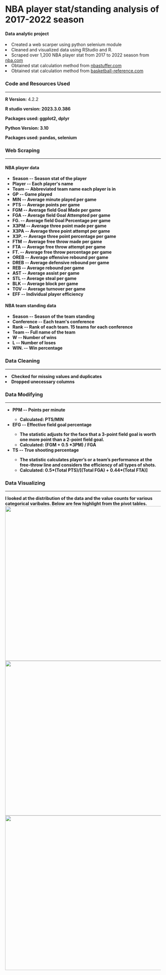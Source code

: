 # NBA player stat/standing analysis of 2017-2022 season 
<h4>Data analytic project</h4>
<li>Created a web scarper using python selenium module</li>
<li>Cleaned and visualized data using RStudio and R.</li>
<li>Scraped over 1,200 NBA player stat from 2017 to 2022 season from <a href="https://nba.com/"> nba.com</a></li>
<li>Obtained stat calculation method from <a href="https://www.nbastuffer.com/"> nbastuffer.com</a></li>
<li>Obtained stat calculation method from <a href="https://www.basketball-reference.com/"> basketball-reference.com</a></li>

<h3><b> Code and Resources Used</b></h3>
<hr>
  <p><b>R Version:</b> 4.2.2</p>
  <p><b>R studio version: 2023.3.0.386</p>
  <p><b> Packages used:</b> ggplot2, dplyr</p>
  <p><b>Python Version:</b> 3.10</p>
  <p><b>Packages used:</b> pandas, selenium</p>

<h3><b> Web Scraping </b></h3>
<hr>
<h4>NBA player data </h4>
<ul>
  <li>Season -- Season stat of the player</li>
  <li>Player -- Each player's name</li>
  <li>Team -- Abbreviated team name each player is in</li>
  <li>GP -- Game played</li>
  <li>MIN -- Average minute played per game</li>
  <li>PTS -- Average points per game</li>
  <li>FGM -- Average field Goal Made per game</li>
  <li>FGA -- Average field Goal Attempted per game</li>
  <li>FG. -- Average field Goal Percentage per game</li>
  <li>X3PM -- Average three point made per game</li>
  <li>X3PA -- Average three point attempt per game</li>
  <li>X3P. -- Average three point percentage per game</li>
  <li>FTM -- Average free throw made per game</li>
  <li>FTA -- Average free throw attempt per game</li>
  <li>FT. -- Average free throw percentage per game</li>
  <li>OREB -- Average offensive rebound per game</li>
  <li>DREB -- Average defensive rebound per game</li>
  <li>REB -- Average rebound per game</li>
  <li>AST -- Average assist per game</li>
  <li>STL -- Average steal per game</li>
  <li>BLK -- Average block per game</li>
  <li>TOV -- Average turnover per game</li>
  <li>EFF -- Individual player efficiency</li>
</ul>
<h4>NBA team standing data </h4>
<ul>
  <li>Season -- Season of the team standing</li>
  <li>Conference -- Each team's conference</li>
  <li>Rank -- Rank of each team. 15 teams for each conference</li>
  <li>Team -- Full name of the team</li>
  <li>W -- Number of wins</li>
  <li>L -- Number of loses</li>
  <li>WIN. -- Win percentage</li>
</ul>

<h3><b> Data Cleaning </b></h3>
<hr>
<li>Checked for missing values and duplicates</li>
<li>Dropped unecessary columns</li>

<h3><b> Data Modifying </b></h3>
<hr>
<ul>
  <li>PPM -- Points per minute </li>
    <ul>
      <li>Calculated: PTS/MIN</li>
    </ul>
  <li>EFG -- Effective field goal percentage </li>
    <ul>
      <li>The statistic adjusts for the face that a 3-point field goal is worth one more point than a 2-point field goal.</li>
      <li>Calculated: (FGM + 0.5 *3PM) / FGA</li>
    </ul>
  <li>TS -- True shooting percentage</li>
    <ul>
      <li> The statistic calculates player’s or a team’s performance at the free-throw line and considers the efficiency of all types of shots.</li>
      <li>Calculated: 0.5*(Total PTS)/[(Total FGA) + 0.44*(Total FTA)]</li>
    </ul>
</ul>

<h3><b> Data Visualizing </b></h3>
<hr>
I looked at the distribution of the data and the value counts for various categorical varibales. Below are few highlight from the pivot tables.
<img src= "https://user-images.githubusercontent.com/47937864/227987578-6e803078-ec48-43b0-bf9a-a12b05b23b7f.png" width="800" height="500">
<img src= "https://user-images.githubusercontent.com/47937864/227987743-bbd3bc88-c5c8-4e62-a2b6-c345b01bfa67.png" width="800" height="500">
<img src= "https://user-images.githubusercontent.com/47937864/227987853-2d19ec9e-d82f-4ff9-b2df-274947550e82.png" width="800" height="500">




